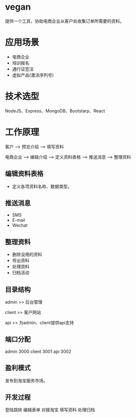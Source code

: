# vegan
提供一个工具，协助电商企业从客户处收集订单所需要的资料。

# 应用场景
* 电商企业
* 培训报名
* 通行证签注
* 虚拟产品(激活序列号)

# 技术选型
NodeJS、Express、MongoDB、Bootstarp、React

# 工作原理
客户     --> 预览介绍 --> 填写资料

电商企业 --> 编辑介绍 
        --> 定义资料表格 --> 推送消息
        --> 整理资料 

## 编辑资料表格
* 定义各项资料名称、数据类型。

## 推送消息
* SMS
* E-mail
* Wechat

## 整理资料
* 删除没用的资料
* 导出资料
* 处理资料
* 归档活动

## 目录结构

admin  >> 后台管理 

client >> 客户网站

api    >> 为admin、client提供api支持

## 端口分配
admin  3000
client 3001
api    3002 

## 盈利模式
发布到淘宝服务市场。

## 开发过程
登陆跳转
编辑表单
对接淘宝
填写资料
处理归档

